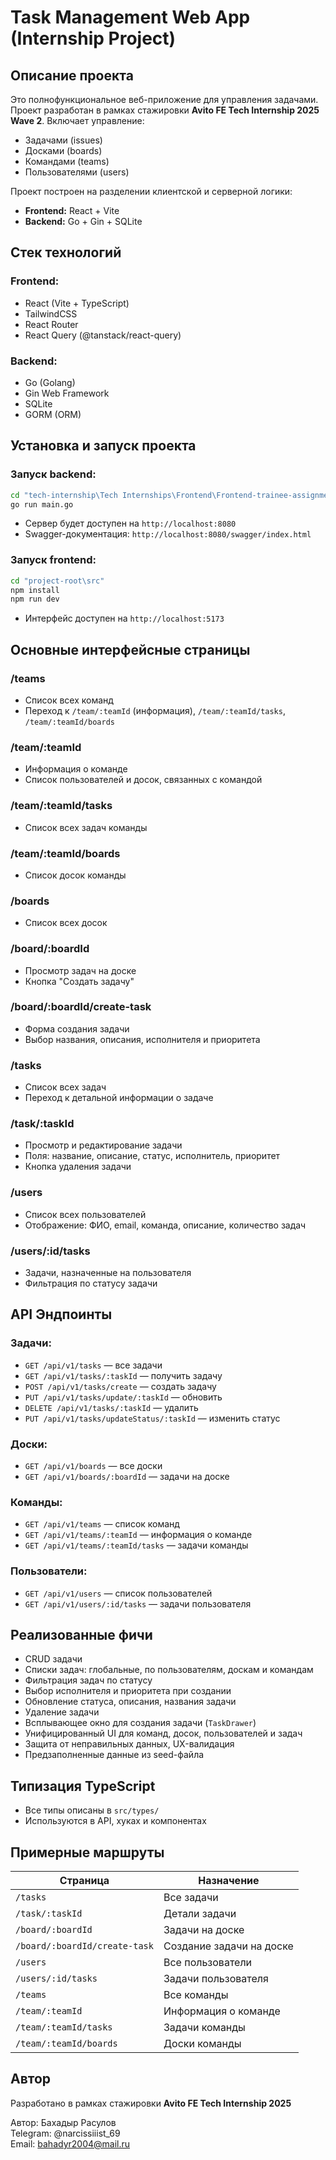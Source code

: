 # Task Management Web App (Internship Project)

## Описание проекта
Это полнофункциональное веб-приложение для управления задачами. Проект разработан в рамках стажировки **Avito FE Tech Internship 2025 Wave 2**. Включает управление:

- Задачами (issues)
- Досками (boards)
- Командами (teams)
- Пользователями (users)

Проект построен на разделении клиентской и серверной логики:
- **Frontend:** React + Vite
- **Backend:** Go + Gin + SQLite

## Стек технологий

### Frontend:
- React (Vite + TypeScript)
- TailwindCSS
- React Router
- React Query (@tanstack/react-query)

### Backend:
- Go (Golang)
- Gin Web Framework
- SQLite
- GORM (ORM)

## Установка и запуск проекта

### Запуск backend:
```bash
cd "tech-internship\Tech Internships\Frontend\Frontend-trainee-assignment-spring-2025\server\cmd\service"
go run main.go
```
- Сервер будет доступен на `http://localhost:8080`
- Swagger-документация: `http://localhost:8080/swagger/index.html`

### Запуск frontend:
```bash
cd "project-root\src"
npm install
npm run dev
```
- Интерфейс доступен на `http://localhost:5173`

## Основные интерфейсные страницы

### /teams
- Список всех команд
- Переход к `/team/:teamId` (информация), `/team/:teamId/tasks`, `/team/:teamId/boards`

### /team/:teamId
- Информация о команде
- Список пользователей и досок, связанных с командой

### /team/:teamId/tasks
- Список всех задач команды

### /team/:teamId/boards
- Список досок команды

### /boards
- Список всех досок

### /board/:boardId
- Просмотр задач на доске
- Кнопка "Создать задачу"

### /board/:boardId/create-task
- Форма создания задачи
- Выбор названия, описания, исполнителя и приоритета

### /tasks
- Список всех задач
- Переход к детальной информации о задаче

### /task/:taskId
- Просмотр и редактирование задачи
- Поля: название, описание, статус, исполнитель, приоритет
- Кнопка удаления задачи

### /users
- Список всех пользователей
- Отображение: ФИО, email, команда, описание, количество задач

### /users/:id/tasks
- Задачи, назначенные на пользователя
- Фильтрация по статусу задачи

## API Эндпоинты

### Задачи:
- `GET /api/v1/tasks` — все задачи
- `GET /api/v1/tasks/:taskId` — получить задачу
- `POST /api/v1/tasks/create` — создать задачу
- `PUT /api/v1/tasks/update/:taskId` — обновить
- `DELETE /api/v1/tasks/:taskId` — удалить
- `PUT /api/v1/tasks/updateStatus/:taskId` — изменить статус

### Доски:
- `GET /api/v1/boards` — все доски
- `GET /api/v1/boards/:boardId` — задачи на доске

### Команды:
- `GET /api/v1/teams` — список команд
- `GET /api/v1/teams/:teamId` — информация о команде
- `GET /api/v1/teams/:teamId/tasks` — задачи команды

### Пользователи:
- `GET /api/v1/users` — список пользователей
- `GET /api/v1/users/:id/tasks` — задачи пользователя

## Реализованные фичи

- CRUD задачи
- Списки задач: глобальные, по пользователям, доскам и командам
- Фильтрация задач по статусу
- Выбор исполнителя и приоритета при создании
- Обновление статуса, описания, названия задачи
- Удаление задачи
- Всплывающее окно для создания задачи (`TaskDrawer`)
- Унифицированный UI для команд, досок, пользователей и задач
- Защита от неправильных данных, UX-валидация
- Предзаполненные данные из seed-файла

## Типизация TypeScript

- Все типы описаны в `src/types/`
- Используются в API, хуках и компонентах

## Примерные маршруты

| Страница                      | Назначение                      |
|-------------------------------|---------------------------------|
| `/tasks`                      | Все задачи                      |
| `/task/:taskId`               | Детали задачи                   |
| `/board/:boardId`             | Задачи на доске                 |
| `/board/:boardId/create-task` | Создание задачи на доске        |
| `/users`                      | Все пользователи                |
| `/users/:id/tasks`            | Задачи пользователя             |
| `/teams`                      | Все команды                     |
| `/team/:teamId`               | Информация о команде            |
| `/team/:teamId/tasks`         | Задачи команды                  |
| `/team/:teamId/boards`        | Доски команды                   |

## Автор

Разработано в рамках стажировки **Avito FE Tech Internship 2025**

Автор: Бахадыр Расулов  
Telegram: @narcissiiist_69  
Email: bahadyr2004@mail.ru
